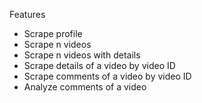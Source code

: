 Features
- Scrape profile 
- Scrape n videos 
- Scrape n videos with details
- Scrape details of a video by video ID
- Scrape comments of a video by video ID 
- Analyze comments of a video    